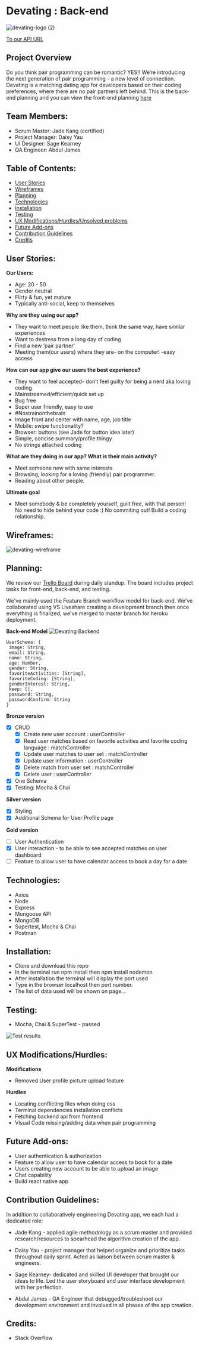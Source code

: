 # Devating : Back-end

![devating-logo (2)](https://user-images.githubusercontent.com/56938630/75009160-d19a4a80-542e-11ea-9737-c7e3532f36ef.png)

[To our API URL](https://devating-backend.herokuapp.com/match/)

## Project Overview

Do you think pair programming can be romantic? YES!! We’re introducing the next generation of pair programming - a new level of connection. Devating is a matching dating app for developers based on their coding preferences, where there are no pair partners left behind. This is the back-end planning and you can view the front-end planning [here](https://github.com/jadekang0611/devating-frontend/tree/master)

## Team Members:

- Scrum Master: Jade Kang (certified)
- Project Manager: Daisy Yau
- UI Designer: Sage Kearney
- QA Engineer: Abdul James

## Table of Contents:

- [User Stories](https://github.com/jadekang0611/devating-backend#user-stories)
- [Wireframes](https://github.com/jadekang0611/devating-backend#wireframes)
- [Planning](https://github.com/jadekang0611/devating-backend#planning)
- [Technologies](https://github.com/jadekang0611/devating-backend#technologies)
- [Installation](https://github.com/jadekang0611/devating-backend#installation)
- [Testing](https://github.com/jadekang0611/devating-backend#testing)
- [UX Modifications/Hurdles/Unsolved problems](https://github.com/jadekang0611/devating-backend#ux-modificationshurdlesunsolved-problems)
- [Future Add-ons](https://github.com/jadekang0611/devating-backend#future-add-ons)
- [Contribution Guidelines](https://github.com/jadekang0611/devating-backend#contribution-guidelines)
- [Credits](https://github.com/jadekang0611/devating-backend#credits)

## User Stories:

**Our Users:**

- Age: 20 - 50
- Gender neutral
- Flirty & fun, yet mature
- Typically anti-social, keep to themselves

**Why are they using our app?**

- They want to meet people like them, think the same way, have similar experiences
- Want to destress from a long day of coding
- Find a new ‘pair partner’
- Meeting them(our users) where they are- on the computer! -easy access

**How can our app give our users the best experience?**

- They want to feel accepted- don’t feel guilty for being a nerd aka loving coding
- Mainstreamed/efficient/quick set up
- Bug free
- Super user friendly, easy to use
- #Nostrainonthebrain
- Image front and center with name, age, job title
- Mobile: swipe functionality?
- Browser: buttons (see Jade for button idea later)
- Simple, concise summary/profile thingy
- No strings attached coding

**What are they doing in our app? What is their main activity?**

- Meet someone new with same interests
- Browsing, looking for a loving (friendly) pair programmer.
- Reading about other people.

**Ultimate goal**

- Meet somebody & be completely yourself, guilt free, with that person! No need to hide behind your code :) No commiting out! Build a coding relationship.

## Wireframes:

![devating-wireframe](https://user-images.githubusercontent.com/58707118/74559862-53700c80-4f33-11ea-9172-fe1e3ccd1c62.png)

## Planning:

We review our [Trello Board](https://trello.com/b/K0hAl5co/devating) during daily standup. The board includes project tasks for front-end, back-end, and testing.

We've mainly used the Feature Branch workflow model for back-end. We've collaborated using VS Liveshare creating a development branch then once everything is finalized, we've merged to master branch for heroku deployment.

**Back-end Model**
![Devating Backend](https://user-images.githubusercontent.com/58707118/74598527-13974b00-5041-11ea-8277-b2bfc6f1ed5c.jpg)

```
UserSchema: {
 image: String,
 email: String,
 name: String,
 age: Number,
 gender: String,
 favoriteActivities: [String],
 favoriteCoding: [String],
 genderInterest: String,
 keep: [],
 password: String,
 passwordConfirm: String
}
```

**Bronze version**

- [x] CRUD
  - [x] Create new user account : userController
  - [x] Read user matches based on favorite activities and favorite coding language : matchController
  - [x] Update user matches to user set : matchController
  - [x] Update user information : userController
  - [x] Delete match from user set : matchController
  - [x] Delete user : userController
- [x] One Schema
- [x] Testing: Mocha & Chai

**Silver version**

- [x] Styling
- [x] Additional Schema for User Profile page

**Gold version**

- [ ] User Authentication
- [x] User interaction - to be able to see accepted matches on user dashboard
- [ ] Feature to allow user to have calendar access to book a day for a date

## Technologies:

- Axios
- Node
- Express
- Mongoose API
- MongoDB
- Supertest, Mocha & Chai
- Postman

## Installation:

- Clone and download this repo
- In the terminal run npm install then npm install nodemon
- After installation the terminal will display the port used
- Type in the browser localhost then port number.
- The list of data used will be shown on page...

## Testing:

- Mocha, Chai & SuperTest - passed

![Test results](https://user-images.githubusercontent.com/58707118/74971574-5022c800-53ee-11ea-91cd-e2e18e393cb2.png)

## UX Modifications/Hurdles:

**Modifications**

- Removed User profile picture upload feature

**Hurdles**

- Locating conflicting files when doing css
- Terminal dependencies installation conflicts
- Fetching backend api from frontend
- Visual Code missing/adding data when pair programming

## Future Add-ons:

- User authentication & authorization
- Feature to allow user to have calendar access to book for a date
- Users creating new account to be able to upload an image
- Chat capability
- Build react native app

## Contribution Guidelines:

In addition to collaboratively engineering Devating app, we each had a dedicated role:

- Jade Kang - applied agile methodology as a scrum master and provided research/resources to spearhead the algorithm creation of the app.

- Daisy Yau - project manager that helped organize and prioritize tasks throughout daily sprint. Acted as liaison between scrum master & engineers.

- Sage Kearney- dedicated and skilled UI developer that brought our ideas to life. Led the user storyboard and user interface development with her perfection.

- Abdul James - QA Engineer that debugged/troubleshoot our development environment and involved in all phases of the app creation.

## Credits:

- Stack Overflow

